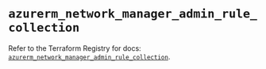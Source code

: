 # `azurerm_network_manager_admin_rule_collection`

Refer to the Terraform Registry for docs: [`azurerm_network_manager_admin_rule_collection`](https://registry.terraform.io/providers/hashicorp/azurerm/3.94.0/docs/resources/network_manager_admin_rule_collection).
